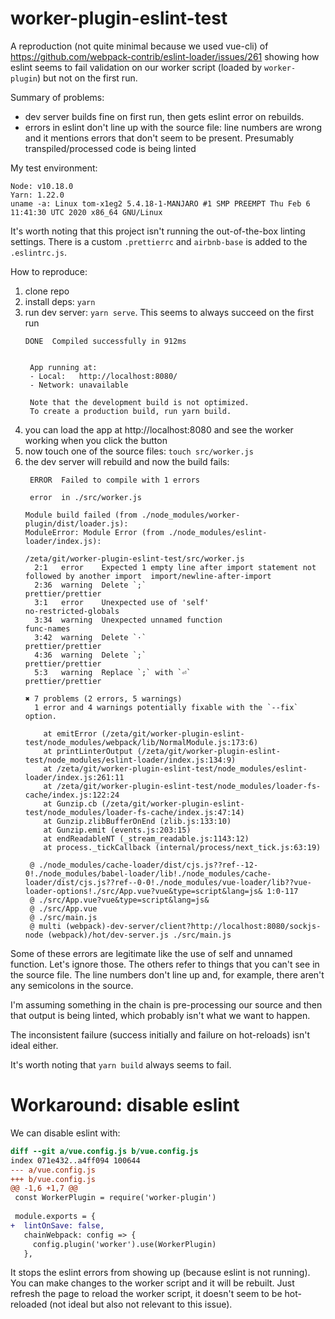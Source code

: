 # worker-plugin-eslint-test

A reproduction (not quite minimal because we used vue-cli) of
https://github.com/webpack-contrib/eslint-loader/issues/261 showing how eslint
seems to fail validation on our worker script (loaded by `worker-plugin`) but
not on the first run.

Summary of problems:
  - dev server builds fine on first run, then gets eslint error on rebuilds.
  - errors in eslint don't line up with the source file: line numbers are wrong
      and it mentions errors that don't seem to be present. Presumably
      transpiled/processed code is being linted

My test environment:
```
Node: v10.18.0
Yarn: 1.22.0
uname -a: Linux tom-x1eg2 5.4.18-1-MANJARO #1 SMP PREEMPT Thu Feb 6 11:41:30 UTC 2020 x86_64 GNU/Linux
```

It's worth noting that this project isn't running the out-of-the-box linting
settings. There is a custom `.prettierrc` and `airbnb-base` is added to the
`.eslintrc.js`.

How to reproduce:
 1. clone repo
 1. install deps: `yarn`
 1. run dev server: `yarn serve`. This seems to always succeed on the first run
    ```
    DONE  Compiled successfully in 912ms


     App running at:
     - Local:   http://localhost:8080/
     - Network: unavailable

     Note that the development build is not optimized.
     To create a production build, run yarn build.
    ```
 1. you can load the app at http://localhost:8080 and see the worker working
    when you click the button
 1. now touch one of the source files: `touch src/worker.js`
 1. the dev server will rebuild and now the build fails:
    ```
     ERROR  Failed to compile with 1 errors

     error  in ./src/worker.js

    Module build failed (from ./node_modules/worker-plugin/dist/loader.js):
    ModuleError: Module Error (from ./node_modules/eslint-loader/index.js):

    /zeta/git/worker-plugin-eslint-test/src/worker.js
      2:1   error    Expected 1 empty line after import statement not followed by another import  import/newline-after-import
      2:36  warning  Delete `;`                                                                   prettier/prettier
      3:1   error    Unexpected use of 'self'                                                     no-restricted-globals
      3:34  warning  Unexpected unnamed function                                                  func-names
      3:42  warning  Delete `·`                                                                   prettier/prettier
      4:36  warning  Delete `;`                                                                   prettier/prettier
      5:3   warning  Replace `;` with `⏎`                                                         prettier/prettier

    ✖ 7 problems (2 errors, 5 warnings)
      1 error and 4 warnings potentially fixable with the `--fix` option.

        at emitError (/zeta/git/worker-plugin-eslint-test/node_modules/webpack/lib/NormalModule.js:173:6)
        at printLinterOutput (/zeta/git/worker-plugin-eslint-test/node_modules/eslint-loader/index.js:134:9)
        at /zeta/git/worker-plugin-eslint-test/node_modules/eslint-loader/index.js:261:11
        at /zeta/git/worker-plugin-eslint-test/node_modules/loader-fs-cache/index.js:122:24
        at Gunzip.cb (/zeta/git/worker-plugin-eslint-test/node_modules/loader-fs-cache/index.js:47:14)
        at Gunzip.zlibBufferOnEnd (zlib.js:133:10)
        at Gunzip.emit (events.js:203:15)
        at endReadableNT (_stream_readable.js:1143:12)
        at process._tickCallback (internal/process/next_tick.js:63:19)

     @ ./node_modules/cache-loader/dist/cjs.js??ref--12-0!./node_modules/babel-loader/lib!./node_modules/cache-loader/dist/cjs.js??ref--0-0!./node_modules/vue-loader/lib??vue-loader-options!./src/App.vue?vue&type=script&lang=js& 1:0-117
     @ ./src/App.vue?vue&type=script&lang=js&
     @ ./src/App.vue
     @ ./src/main.js
     @ multi (webpack)-dev-server/client?http://localhost:8080/sockjs-node (webpack)/hot/dev-server.js ./src/main.js
    ```

Some of these errors are legitimate like the use of self and unnamed function.
Let's ignore those. The others refer to things that you can't see in the source
file. The line numbers don't line up and, for example, there aren't any
semicolons in the source.

I'm assuming something in the chain is pre-processing our source and then that
output is being linted, which probably isn't what we want to happen.

The inconsistent failure (success initially and failure on hot-reloads) isn't
ideal either.

It's worth noting that `yarn build` always seems to fail.

# Workaround: disable eslint
We can disable eslint with:
```diff
diff --git a/vue.config.js b/vue.config.js
index 071e432..a4ff094 100644
--- a/vue.config.js
+++ b/vue.config.js
@@ -1,6 +1,7 @@
 const WorkerPlugin = require('worker-plugin')
 
 module.exports = {
+  lintOnSave: false,
   chainWebpack: config => {
     config.plugin('worker').use(WorkerPlugin)
   },
```

It stops the eslint errors from showing up (because eslint is not running). You
can make changes to the worker script and it will be rebuilt. Just refresh the
page to reload the worker script, it doesn't seem to be hot-reloaded (not ideal
but also not relevant to this issue).
